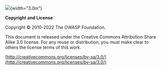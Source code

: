 ![](../../../images/OWASP-logo.jpg){width="3.0in"}

**Copyright and License**

Copyright © 2010-2022 The OWASP Foundation.

This document is released under the Creative Commons Attribution
Share Alike 3.0 license. For any reuse or distribution, you must make
clear to others the license terms of this work.

[http://creativecommons.org/licenses/by-sa/3.0/](http://creativecommons.org/licenses/by-sa/3.0/)
